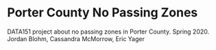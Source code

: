 # Porter County No Passing Zones
DATA151 project about no passing zones in Porter County. Spring 2020.
Jordan Blohm, Cassandra McMorrow, Eric Yager
